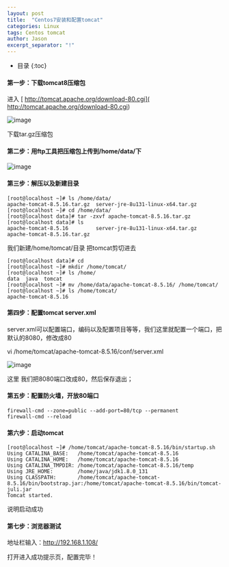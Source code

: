 ```yaml
---
layout: post
title:  "Centos7安装和配置tomcat"
categories: Linux
tags: Centos tomcat
author: Jason
excerpt_separator: "!"
---
```


* 目录
{:toc}

#### 第一步：下载tomcat8压缩包

进入 [ http://tomcat.apache.org/download-80.cgi]( http://tomcat.apache.org/download-80.cgi)

![image](http://blog.java1234.com/static/userImages/20170629/1498703634059004272.jpg)

下载tar.gz压缩包

#### 第二步：用ftp工具把压缩包上传到/home/data/下

![image](http://blog.java1234.com/static/userImages/20170629/1498703715341069478.jpg)

#### 第三步：解压以及新建目录

```
[root@localhost ~]# ls /home/data/
apache-tomcat-8.5.16.tar.gz  server-jre-8u131-linux-x64.tar.gz
[root@localhost ~]# cd /home/data/
[root@localhost data]# tar -zxvf apache-tomcat-8.5.16.tar.gz 
[root@localhost data]# ls
apache-tomcat-8.5.16         server-jre-8u131-linux-x64.tar.gz
apache-tomcat-8.5.16.tar.gz
```

我们新建/home/tomcat/目录 把tomcat剪切进去

```
[root@localhost data]# cd
[root@localhost ~]# mkdir /home/tomcat/
[root@localhost ~]# ls /home/
data  java  tomcat
[root@localhost ~]# mv /home/data/apache-tomcat-8.5.16/ /home/tomcat/
[root@localhost ~]# ls /home/tomcat/
apache-tomcat-8.5.16
```

#### 第四步：配置tomcat server.xml

server.xml可以配置端口，编码以及配置项目等等，我们这里就配置一个端口，把默认的8080，修改成80

vi /home/tomcat/apache-tomcat-8.5.16/conf/server.xml

![image](http://blog.java1234.com/static/userImages/20170629/1498704131075094617.jpg)

这里 我们把8080端口改成80，然后保存退出；

#### 第五步：配置防火墙，开放80端口

```
firewall-cmd --zone=public --add-port=80/tcp --permanent
firewall-cmd --reload
```

#### 第六步：启动tomcat

```
[root@localhost ~]# /home/tomcat/apache-tomcat-8.5.16/bin/startup.sh 
Using CATALINA_BASE:   /home/tomcat/apache-tomcat-8.5.16
Using CATALINA_HOME:   /home/tomcat/apache-tomcat-8.5.16
Using CATALINA_TMPDIR: /home/tomcat/apache-tomcat-8.5.16/temp
Using JRE_HOME:        /home/java/jdk1.8.0_131
Using CLASSPATH:       /home/tomcat/apache-tomcat-8.5.16/bin/bootstrap.jar:/home/tomcat/apache-tomcat-8.5.16/bin/tomcat-juli.jar
Tomcat started.
```

说明启动成功

#### 第七步：浏览器测试

地址栏输入：http://192.168.1.108/

打开进入成功提示页，配置完毕！
